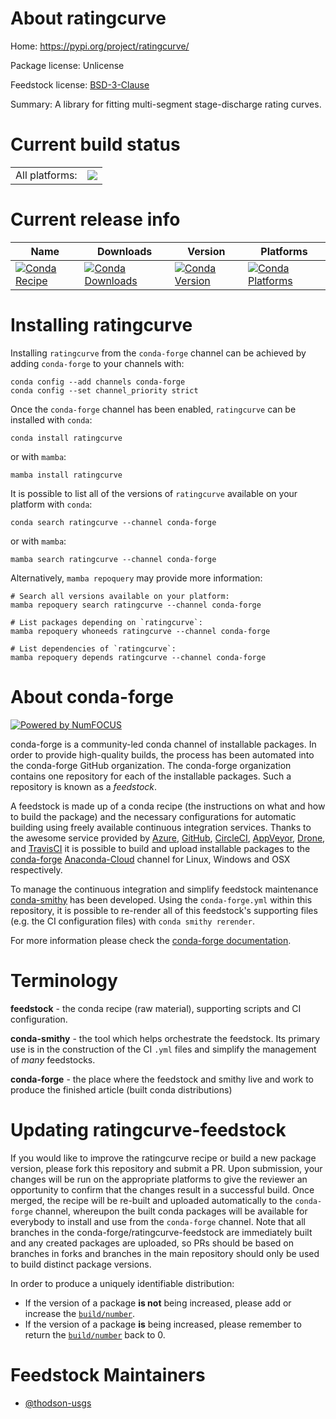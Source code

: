 About ratingcurve
=================

Home: https://pypi.org/project/ratingcurve/

Package license: Unlicense

Feedstock license: [BSD-3-Clause](https://github.com/conda-forge/ratingcurve-feedstock/blob/main/LICENSE.txt)

Summary: A library for fitting multi-segment stage-discharge rating curves.

Current build status
====================


<table><tr><td>All platforms:</td>
    <td>
      <a href="https://dev.azure.com/conda-forge/feedstock-builds/_build/latest?definitionId=18563&branchName=main">
        <img src="https://dev.azure.com/conda-forge/feedstock-builds/_apis/build/status/ratingcurve-feedstock?branchName=main">
      </a>
    </td>
  </tr>
</table>

Current release info
====================

| Name | Downloads | Version | Platforms |
| --- | --- | --- | --- |
| [![Conda Recipe](https://img.shields.io/badge/recipe-ratingcurve-green.svg)](https://anaconda.org/conda-forge/ratingcurve) | [![Conda Downloads](https://img.shields.io/conda/dn/conda-forge/ratingcurve.svg)](https://anaconda.org/conda-forge/ratingcurve) | [![Conda Version](https://img.shields.io/conda/vn/conda-forge/ratingcurve.svg)](https://anaconda.org/conda-forge/ratingcurve) | [![Conda Platforms](https://img.shields.io/conda/pn/conda-forge/ratingcurve.svg)](https://anaconda.org/conda-forge/ratingcurve) |

Installing ratingcurve
======================

Installing `ratingcurve` from the `conda-forge` channel can be achieved by adding `conda-forge` to your channels with:

```
conda config --add channels conda-forge
conda config --set channel_priority strict
```

Once the `conda-forge` channel has been enabled, `ratingcurve` can be installed with `conda`:

```
conda install ratingcurve
```

or with `mamba`:

```
mamba install ratingcurve
```

It is possible to list all of the versions of `ratingcurve` available on your platform with `conda`:

```
conda search ratingcurve --channel conda-forge
```

or with `mamba`:

```
mamba search ratingcurve --channel conda-forge
```

Alternatively, `mamba repoquery` may provide more information:

```
# Search all versions available on your platform:
mamba repoquery search ratingcurve --channel conda-forge

# List packages depending on `ratingcurve`:
mamba repoquery whoneeds ratingcurve --channel conda-forge

# List dependencies of `ratingcurve`:
mamba repoquery depends ratingcurve --channel conda-forge
```


About conda-forge
=================

[![Powered by
NumFOCUS](https://img.shields.io/badge/powered%20by-NumFOCUS-orange.svg?style=flat&colorA=E1523D&colorB=007D8A)](https://numfocus.org)

conda-forge is a community-led conda channel of installable packages.
In order to provide high-quality builds, the process has been automated into the
conda-forge GitHub organization. The conda-forge organization contains one repository
for each of the installable packages. Such a repository is known as a *feedstock*.

A feedstock is made up of a conda recipe (the instructions on what and how to build
the package) and the necessary configurations for automatic building using freely
available continuous integration services. Thanks to the awesome service provided by
[Azure](https://azure.microsoft.com/en-us/services/devops/), [GitHub](https://github.com/),
[CircleCI](https://circleci.com/), [AppVeyor](https://www.appveyor.com/),
[Drone](https://cloud.drone.io/welcome), and [TravisCI](https://travis-ci.com/)
it is possible to build and upload installable packages to the
[conda-forge](https://anaconda.org/conda-forge) [Anaconda-Cloud](https://anaconda.org/)
channel for Linux, Windows and OSX respectively.

To manage the continuous integration and simplify feedstock maintenance
[conda-smithy](https://github.com/conda-forge/conda-smithy) has been developed.
Using the ``conda-forge.yml`` within this repository, it is possible to re-render all of
this feedstock's supporting files (e.g. the CI configuration files) with ``conda smithy rerender``.

For more information please check the [conda-forge documentation](https://conda-forge.org/docs/).

Terminology
===========

**feedstock** - the conda recipe (raw material), supporting scripts and CI configuration.

**conda-smithy** - the tool which helps orchestrate the feedstock.
                   Its primary use is in the construction of the CI ``.yml`` files
                   and simplify the management of *many* feedstocks.

**conda-forge** - the place where the feedstock and smithy live and work to
                  produce the finished article (built conda distributions)


Updating ratingcurve-feedstock
==============================

If you would like to improve the ratingcurve recipe or build a new
package version, please fork this repository and submit a PR. Upon submission,
your changes will be run on the appropriate platforms to give the reviewer an
opportunity to confirm that the changes result in a successful build. Once
merged, the recipe will be re-built and uploaded automatically to the
`conda-forge` channel, whereupon the built conda packages will be available for
everybody to install and use from the `conda-forge` channel.
Note that all branches in the conda-forge/ratingcurve-feedstock are
immediately built and any created packages are uploaded, so PRs should be based
on branches in forks and branches in the main repository should only be used to
build distinct package versions.

In order to produce a uniquely identifiable distribution:
 * If the version of a package **is not** being increased, please add or increase
   the [``build/number``](https://docs.conda.io/projects/conda-build/en/latest/resources/define-metadata.html#build-number-and-string).
 * If the version of a package **is** being increased, please remember to return
   the [``build/number``](https://docs.conda.io/projects/conda-build/en/latest/resources/define-metadata.html#build-number-and-string)
   back to 0.

Feedstock Maintainers
=====================

* [@thodson-usgs](https://github.com/thodson-usgs/)

